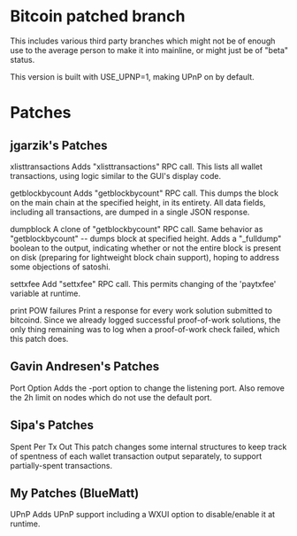 Bitcoin patched branch
======================

This includes various third party branches which might not be of
enough use to the average person to make it into mainline, or might
just be of "beta" status.

This version is built with USE_UPNP=1, making UPnP on by default.

Patches
=======

jgarzik's Patches
-----------------
xlisttransactions
    Adds "xlisttransactions" RPC call.  This lists all wallet transactions, using logic similar to the GUI's display code.

getblockbycount
    Adds "getblockbycount" RPC call.  This dumps the block on the main chain at the specified height, in its entirety.  All data fields, including all transactions, are dumped in a single JSON response.

dumpblock
    A clone of "getblockbycount" RPC call.  Same behavior as "getblockbycount" -- dumps block at specified height.  Adds a "_fulldump" boolean to the output, indicating whether or not the entire block is present on disk (preparing for lightweight block chain support), hoping to address some objections of satoshi.

settxfee
    Add "settxfee" RPC call.  This permits changing of the 'paytxfee' variable at runtime.

print POW failures
    Print a response for every work solution submitted to bitcoind.  Since we already logged successful proof-of-work solutions, the only thing remaining was to log when a proof-of-work check failed, which this patch does.

Gavin Andresen's Patches
------------------------
Port Option
    Adds the -port option to change the listening port.  Also remove the 2h limit on nodes which do not use the default port.

Sipa's Patches
--------------
Spent Per Tx Out
    This patch changes some internal structures to keep track of spentness of each wallet transaction output separately, to support partially-spent transactions.

My Patches (BlueMatt)
---------------------
UPnP
    Adds UPnP support including a WXUI option to disable/enable it at runtime.
